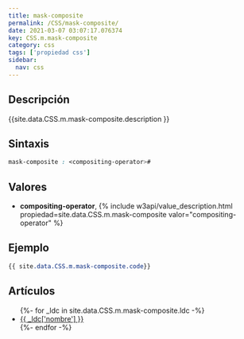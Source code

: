 ```yaml
---
title: mask-composite
permalink: /CSS/mask-composite/
date: 2021-03-07 03:07:17.076374
key: CSS.m.mask-composite
category: css
tags: ['propiedad css']
sidebar: 
  nav: css
---
```


## Descripción
{{site.data.CSS.m.mask-composite.description }}

## Sintaxis
~~~css
mask-composite : <compositing-operator>#
~~~

## Valores
* **compositing-operator**,  {% include w3api/value_description.html propiedad=site.data.CSS.m.mask-composite valor="compositing-operator" %}

## Ejemplo
~~~css
{{ site.data.CSS.m.mask-composite.code}}
~~~

## Artículos
<ul>
{%- for _ldc in site.data.CSS.m.mask-composite.ldc -%}
   <li>
       <a href="{{_ldc['url'] }}">{{ _ldc['nombre'] }}</a>
   </li>
{%- endfor -%}
</ul>

